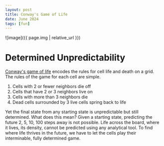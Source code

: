 ```yaml
---
layout: post
title: Conway's Game of Life
date: June 2024
tags: [fun]
---
```


![image]({{ page.img | relative_url }})

# Determined Unpredictability

[Conway's game of life](https://en.wikipedia.org/wiki/Conway%27s_Game_of_Life) encodes the rules for cell life
and death on a grid. The rules of the game for each cell are simple.

1. Cells with 2 or fewer neighbors die off
2. Cells that have 2 or 3 neighbors live on
3. Cells with more than 3 neighbors die
4. Dead cells surrounded by 3 live cells spring back to life

Yet the final state from any starting state is unpredictable but still determined. What does this mean?
Given a starting state, predicting the future 2, 5, 10, 100 steps away is not possible. Life across the board,
where it lives, its density, cannot be predicted using any analytical tool. To find where life thrives in the
future, we have to let the cells play their interminable, fully determined game.


<div id="conway-container">
  <canvas id="canvas"></canvas>
</div>
<link rel="stylesheet" type="text/css" href="{{ '/assets/css/theme/light.css' | relative_url }}">
<link rel="stylesheet" type="text/css" href="{{ '/assets/css/projects/conway.css' | relative_url }}">

<script type="module" src="{{ '/assets/js/projects/game_of_life/index.js' | relative_url }}"></script>